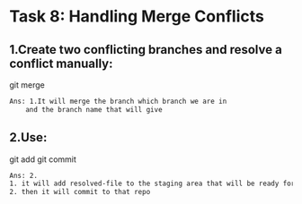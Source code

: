 # **Task 8: Handling Merge Conflicts**
## **1.Create two conflicting branches and resolve a conflict manually:**
git merge <branch-name>
```bash
Ans: 1.It will merge the branch which branch we are in 
    and the branch name that will give 

```

## **2.Use:**
git add <resolved-file>
git commit
``` bash
Ans: 2.
1. it will add resolved-file to the staging area that will be ready for next commit
2. then it will commit to that repo 
```
